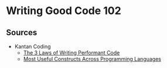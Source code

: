 # Writing Good Code 102



## Sources

- Kantan Coding
    - [The 3 Laws of Writing Performant Code](https://youtu.be/35ZpZCSH11Q?si=a0FZV_xo9S2I61tF)
    - [Most Useful Constructs Across Programming Languages](https://youtu.be/IyYSafvSjdE?si=Rc23WVv8pRcGKrB3)
